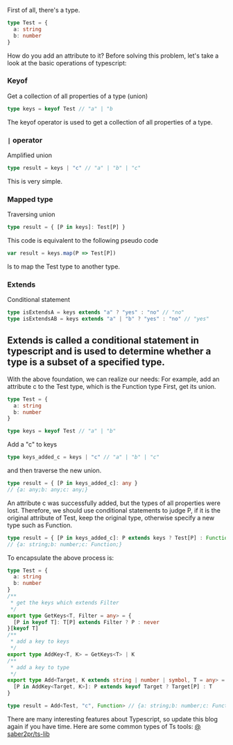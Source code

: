 First of all, there's a type.
```ts
type Test = {
  a: string
  b: number
}
```
How do you add an attribute to it?
Before solving this problem, let's take a look at the basic operations of typescript:
### Keyof
Get a collection of all properties of a type (union)
```ts
type keys = keyof Test // "a" | "b
```
The keyof operator is used to get a collection of all properties of a type.
### `|` operator
Amplified union
```ts
type result = keys | "c" // "a" | "b" | "c"
```
This is very simple.
### Mapped type
Traversing union
```ts
type result = { [P in keys]: Test[P] }
```
This code is equivalent to the following pseudo code
```ts
var result = keys.map(P => Test[P])
```
Is to map the Test type to another type.
### Extends
Conditional statement
```ts
type isExtendsA = keys extends "a" ? "yes" : "no" // "no"
type isExtendsAB = keys extends "a" | "b" ? "yes" : "no" // "yes"
```
Extends is called a conditional statement in typescript and is used to determine whether a type is a subset of a specified type.
---
With the above foundation, we can realize our needs:
For example, add an attribute c to the Test type, which is the Function type
First, get its union.
```ts
type Test = {
  a: string
  b: number
}

type keys = keyof Test // "a" | "b"
```
Add a "c" to keys
```ts
type keys_added_c = keys | "c" // "a" | "b" | "c"
```
and then traverse the new union.
```ts
type result = { [P in keys_added_c]: any }
// {a: any;b: any;c: any;}
```
An attribute c was successfully added, but the types of all properties were lost.
Therefore, we should use conditional statements to judge P, if it is the original attribute of Test, keep the original type, otherwise specify a new type such as Function.
```ts
type result = { [P in keys_added_c]: P extends keys ? Test[P] : Function }
// {a: string;b: number;c: Function;}
```
To encapsulate the above process is:
```ts
type Test = {
  a: string
  b: number
}
/**
 * get the keys which extends Filter
 */
export type GetKeys<T, Filter = any> = {
  [P in keyof T]: T[P] extends Filter ? P : never
}[keyof T]
/**
 * add a key to keys
 */
export type AddKey<T, K> = GetKeys<T> | K
/**
 * add a key to type
 */
export type Add<Target, K extends string | number | symbol, T = any> = {
  [P in AddKey<Target, K>]: P extends keyof Target ? Target[P] : T
}

type result = Add<Test, "c", Function> // {a: string;b: number;c: Function;}
```
There are many interesting features about Typescript, so update this blog again if you have time.
Here are some common types of Ts tools:
[@ saber2pr/ts-lib](https://github.com/Saber2pr/ts-lib)